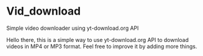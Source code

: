 # Vid_download
Simple video downloader using yt-download.org API

Hello there, this is a simple way to use yt-download.org API to download videos in MP4 or MP3 format.
Feel free to improve it by adding more things.
